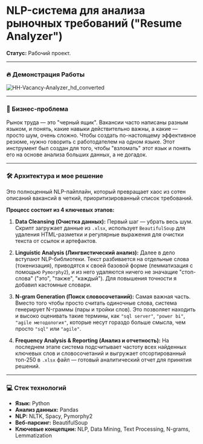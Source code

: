 # NLP-система для анализа рыночных требований ("Resume Analyzer")

**Статус:** Рабочий проект.

---

### 🔥 Демонстрация Работы

![HH-Vacancy-Analyzer_hd_converted](https://github.com/user-attachments/assets/b89f46f8-1e15-488a-8df8-ff1280188ed9)


---

### 🎯 Бизнес-проблема

Рынок труда — это "черный ящик". Вакансии часто написаны разным языком, и понять, какие навыки действительно важны, а какие — просто шум, очень сложно. Чтобы создать по-настоящему эффективное резюме, нужно говорить с работодателем на одном языке. Этот инструмент был создан для того, чтобы "взломать" этот язык и понять его на основе анализа больших данных, а не догадок.

---

### 🛠️ Архитектура и мое решение

Это полноценный NLP-пайплайн, который превращает хаос из сотен описаний вакансий в четкий, приоритизированный список требований.

**Процесс состоит из 4 ключевых этапов:**

1.  **Data Cleansing (Очистка данных):** Первый шаг — убрать весь шум. Скрипт загружает данные из `.xlsx`, использует `BeautifulSoup` для удаления HTML-разметки и регулярные выражения для очистки текста от ссылок и артефактов.

2.  **Linguistic Analysis (Лингвистический анализ):** Далее в дело вступают NLP-библиотеки. Текст разбивается на отдельные слова (токенизация), приводятся к своей базовой форме (лемматизация с помощью `Pymorphy2`), и из него удаляются ничего не значащие "стоп-слова" ("это", "также", "каждый"). Для повышения точности я добавил кастомные словари.

3.  **N-gram Generation (Поиск словосочетаний):** Самая важная часть. Вместо того чтобы просто считать одиночные слова, система генерирует N-граммы (пары и тройки слов). Это позволяет находить и высоко оценивать такие термины, как `"sql server"`, `"power bi"`, `"agile методология"`, которые несут гораздо больше смысла, чем просто `"sql"` или `"agile"`.

4.  **Frequency Analysis & Reporting (Анализ и отчетность):** На последнем этапе система подсчитывает частоту всех найденных ключевых слов и словосочетаний и выгружает отсортированный топ-250 в `.xlsx` файл — готовый аналитический отчет для принятия решений.

---

### 💻 Стек технологий

*   **Язык:** Python
*   **Анализ данных:** Pandas
*   **NLP:** NLTK, Spacy, Pymorphy2
*   **Веб-парсинг:** BeautifulSoup
*   **Ключевые концепции:** NLP, Data Mining, Text Processing, N-grams, Lemmatization

